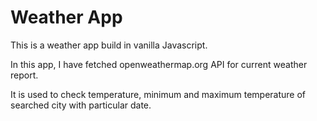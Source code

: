 # Weather App

This is a weather app build in vanilla Javascript.

In this app, I have fetched openweathermap.org API for current weather report.

It is used to check temperature, minimum and maximum temperature of searched city with particular date.